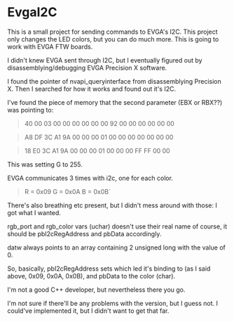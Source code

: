 # EvgaI2C
This is a small project for sending commands to EVGA's I2C. This project only changes the LED colors, but you can do much more.
This is going to work with EVGA FTW boards.

I didn't knew EVGA sent through I2C, but I eventually figured out by disassemblying/debugging EVGA Precision X software. 

I found the pointer of nvapi_queryinterface from disassemblying Precision X. Then I searched for how it works and found out it's I2C.

I've found the piece of memory that the second parameter (EBX or RBX??) was pointing to:

> 40 00 03 00 00 00 00 00 00 92 00 00 00 00 00 00

> A8 DF 3C A1 9A 00 00 00 01 00 00 00 00 00 00 00 

> 18 E0 3C A1 9A 00 00 00 01 00 00 00 FF FF 00 00

This was setting G to 255.

EVGA communicates 3 times with i2c, one for each color. 

> R = 0x09
> G = 0x0A
> B = 0x0B`

There's also breathing etc present, but I didn't mess around with those: I got what I wanted.

rgb_port and rgb_color vars (uchar) doesn't use their real name of course, it should be pbI2cRegAddress and pbData accordingly.

datw always points to an array containing 2 unsigned long with the value of 0.

So, basically, pbI2cRegAddress sets which led it's binding to (as I said above, 0x09, 0x0A, 0x0B), and pbData to the color (char).

I'm not a good C++ developer, but nevertheless there you go.

I'm not sure if there'll be any problems with the version, but I guess not. I could've implemented it, but I didn't want to get that far.
